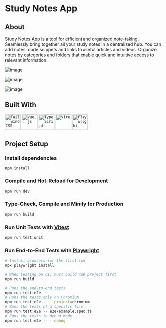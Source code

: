 # Study Notes App

## About

Study Notes App is a tool for efficient and organized note-taking. Seamlessly bring together all your study notes in a centralized hub. You can add notes, code snippets and links to useful articles and videos. Organize notes by categories and folders that enable quick and intuitive access to relevant information.

![image](https://github.com/miglemr/study-notes/assets/113340648/80324aa4-7b36-4b80-8e4f-547f909d0e61)

![image](https://github.com/miglemr/study-notes/assets/113340648/a355ff23-2270-48fc-a1e4-3e718da5ef16)

![image](https://github.com/miglemr/study-notes/assets/113340648/c00ada02-768b-4ade-b9ad-fa84b5aef4c3)

## Built With

<div align="left">
	<code><img width="50" src="https://user-images.githubusercontent.com/25181517/202896760-337261ed-ee92-4979-84c4-d4b829c7355d.png" alt="Tailwind CSS" title="Tailwind CSS"/></code>
	<code><img width="50" src="https://user-images.githubusercontent.com/25181517/117448124-a2da9800-af3e-11eb-85d2-bd1b69b65603.png" alt="Vue.js" title="Vue.js"/></code>
	<code><img width="50" src="https://user-images.githubusercontent.com/25181517/183890598-19a0ac2d-e88a-4005-a8df-1ee36782fde1.png" alt="TypeScript" title="TypeScript"/></code>
	<code><img width="50" src="https://github-production-user-asset-6210df.s3.amazonaws.com/62091613/261395532-b40892ef-efb8-4b0e-a6b5-d1cfc2f3fc35.png" alt="Vite" title="Vite"/></code>
	<code><img width="50" src="https://github.com/marwin1991/profile-technology-icons/assets/25181517/37cb517e-d059-4cc0-8124-1a72b663167c" alt="Playwright" title="Playwright"/></code>
</div>

## Project Setup

### Install dependencies

```sh
npm install
```

### Compile and Hot-Reload for Development

```sh
npm run dev
```

### Type-Check, Compile and Minify for Production

```sh
npm run build
```

### Run Unit Tests with [Vitest](https://vitest.dev/)

```sh
npm run test:unit
```

### Run End-to-End Tests with [Playwright](https://playwright.dev)

```sh
# Install browsers for the first run
npx playwright install

# When testing on CI, must build the project first
npm run build

# Runs the end-to-end tests
npm run test:e2e
# Runs the tests only on Chromium
npm run test:e2e -- --project=chromium
# Runs the tests of a specific file
npm run test:e2e -- e2e/example.spec.ts
# Runs the tests in debug mode
npm run test:e2e -- --debug
```
